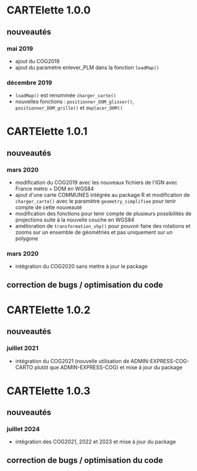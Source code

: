 # CARTElette 1.0.0

## nouveautés

### mai 2019

* ajout du COG2019
* ajout du paramètre enlever_PLM dans la fonction `loadMap()`

### décembre 2019

* `loadMap()` est renommée `charger_carte()`
* nouvelles fonctions : `positionner_DOM_glisser()`, `positionner_DOM_grille()` et `deplacer_DOM()`

# CARTElette 1.0.1

## nouveautés

### mars 2020

* modification du COG2019 avec les nouveaux fichiers de l'IGN avec France metro + DOM en WGS84
* ajout d'une carte COMMUNES intégrée au package R et modification de  `charger_carte()` avec le paramètre  `geometry_simplifiee` pour tenir compte de cette nouveauté
* modification des fonctions pour tenir compte de plusieurs possibilités de projections suite à la nouvelle couche en WGS84
* amélioration de  `transformation_shp()` pour pouvoir faire des rotations et zooms sur un ensemble de géométries et pas uniquement sur un polygone

### mars 2020

* intégration du COG2020 sans mettre à jour le package

## correction de bugs / optimisation du code

# CARTElette 1.0.2

## nouveautés

### juillet 2021

* intégration du COG2021 (nouvelle utilisation de ADMIN-EXPRESS-COG-CARTO plutôt que ADMIN-EXPRESS-COG) et mise à jour du package

# CARTElette 1.0.3

## nouveautés

### juillet 2024

* intégration des COG2021, 2022 et 2023 et mise à jour du package

## correction de bugs / optimisation du code
